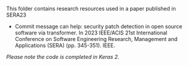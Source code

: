 This folder contains research resources used in a paper published in SERA23

- Commit message can help: security patch detection in open source software via transformer. In 2023 IEEE/ACIS 21st International Conference on Software Engineering Research, Management and Applications (SERA) (pp. 345-351). IEEE.

*Please note the code is completed in Keras 2.*
